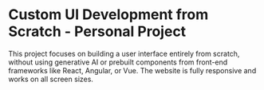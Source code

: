 # Custom UI Development from Scratch - Personal Project

This project focuses on building a user interface entirely from scratch, without using generative AI or prebuilt components from front-end frameworks like React, Angular, or Vue. The website is fully responsive and works on all screen sizes.
